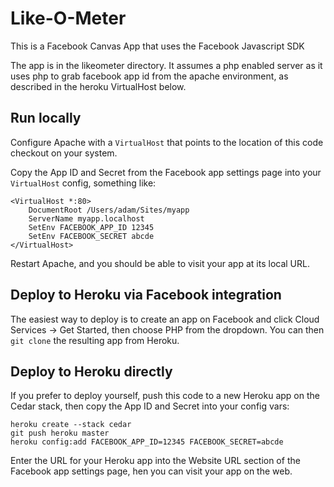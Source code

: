 Like-O-Meter
============

This is a Facebook Canvas App that uses the Facebook Javascript SDK

The app is in the likeometer directory. It assumes a php enabled server as it uses php to grab facebook app id from the apache environment, as described in the heroku VirtualHost below. 


Run locally
-----------

Configure Apache with a `VirtualHost` that points to the location of this code checkout on your system.

Copy the App ID and Secret from the Facebook app settings page into your `VirtualHost` config, something like:

    <VirtualHost *:80>
        DocumentRoot /Users/adam/Sites/myapp
        ServerName myapp.localhost
        SetEnv FACEBOOK_APP_ID 12345
        SetEnv FACEBOOK_SECRET abcde
    </VirtualHost>

Restart Apache, and you should be able to visit your app at its local URL.

Deploy to Heroku via Facebook integration
-----------------------------------------

The easiest way to deploy is to create an app on Facebook and click Cloud Services -> Get Started, then choose PHP from the dropdown.  You can then `git clone` the resulting app from Heroku.

Deploy to Heroku directly
-------------------------

If you prefer to deploy yourself, push this code to a new Heroku app on the Cedar stack, then copy the App ID and Secret into your config vars:

    heroku create --stack cedar
    git push heroku master
    heroku config:add FACEBOOK_APP_ID=12345 FACEBOOK_SECRET=abcde

Enter the URL for your Heroku app into the Website URL section of the Facebook app settings page, hen you can visit your app on the web.


